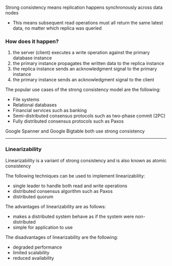 
Strong consistency means replication happens synchronously across data nodes
- This means subsequent read operations must all return the same latest data, no matter which replica was queried

### How does it happen?
1. the server (client) executes a write operation against the primary database instance
2. the primary instance propagates the written data to the replica instance
3. the replica instance sends an acknowledgment signal to the primary instance
4. the primary instance sends an acknowledgment signal to the client

The popular use cases of the strong consistency model are the following:
- File systems
- Relational databases
- Financial services such as banking
- Semi-distributed consensus protocols such as two-phase commit (2PC)
- Fully distributed consensus protocols such as Paxos

Google Spanner and Google Bigtable both use strong consistency 

* * *

### Linearizability
Linearizability is a variant of strong consistency and is also known as atomic consistency

The following techniques can be used to implement linearizability:
- single leader to handle both read and write operations
- distributed consensus algorithm such as Paxos
- distributed quorum

The advantages of linearizability are as follows:
- makes a distributed system behave as if the system were non-distributed
- simple for application to use

The disadvantages of linearizability are the following:
- degraded performance
- limited scalability
- reduced availability
